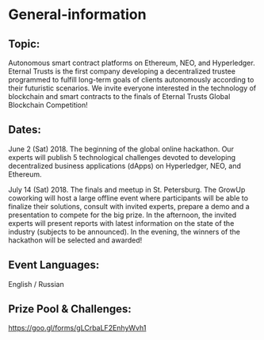 # General-information
## Topic:
Autonomous smart contract platforms on Ethereum, NEO, and Hyperledger. 
Eternal Trusts is the first company developing a decentralized trustee programmed to fulfill long-term goals of clients autonomously according to their futuristic scenarios. We invite everyone interested in the technology of blockchain and smart contracts to the finals of Eternal Trusts Global Blockchain Competition!

## Dates:
June 2 (Sat) 2018. 
The beginning of the global online hackathon. Our experts will publish 5 technological challenges devoted to developing decentralized business applications (dApps) on Hyperledger, NEO, and Ethereum.

July 14 (Sat) 2018. 
The finals and meetup in St. Petersburg. The GrowUp coworking will host a large offline event where participants will be able to finalize their solutions, consult with invited experts, prepare a demo and a presentation to compete for the big prize. In the afternoon, the invited experts will present reports with latest information on the state of the industry (subjects to be announced). In the evening, the winners of the hackathon will be selected and awarded!

## Event Languages:
English / Russian

## Prize Pool & Challenges:
https://goo.gl/forms/gLCrbaLF2EnhyWvh1
